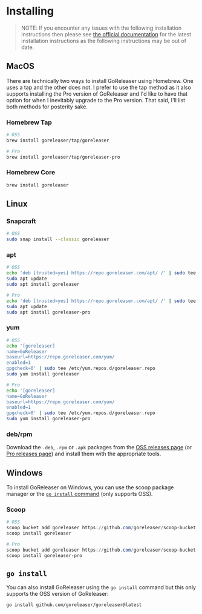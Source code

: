 # Installing

> NOTE: If you encounter any issues with the following installation instructions then please see [the official documentation][0] for the latest installation instructions as the following instructions may be out of date.

## MacOS

There are technically two ways to install GoReleaser using Homebrew. One uses a tap and the other does not. I prefer to use the tap method as it also supports installing the Pro version of GoReleaser and I'd like to have that option for when I inevitably upgrade to the Pro version. That said, I'll list both methods for posterity sake.

### Homebrew Tap

```bash
# OSS
brew install goreleaser/tap/goreleaser

# Pro
brew install goreleaser/tap/goreleaser-pro
```

### Homebrew Core

```bash
brew install goreleaser
```

## Linux

### Snapcraft

```bash
# OSS
sudo snap install --classic goreleaser
```

### apt

```bash
# OSS
echo 'deb [trusted=yes] https://repo.goreleaser.com/apt/ /' | sudo tee /etc/apt/sources.list.d/goreleaser.list
sudo apt update
sudo apt install goreleaser

# Pro
echo 'deb [trusted=yes] https://repo.goreleaser.com/apt/ /' | sudo tee /etc/apt/sources.list.d/goreleaser.list
sudo apt update
sudo apt install goreleaser-pro
```

### yum

```bash
# OSS
echo '[goreleaser]
name=GoReleaser
baseurl=https://repo.goreleaser.com/yum/
enabled=1
gpgcheck=0' | sudo tee /etc/yum.repos.d/goreleaser.repo
sudo yum install goreleaser

# Pro
echo '[goreleaser]
name=GoReleaser
baseurl=https://repo.goreleaser.com/yum/
enabled=1
gpgcheck=0' | sudo tee /etc/yum.repos.d/goreleaser.repo
sudo yum install goreleaser-pro
```

### deb/rpm

Download the `.deb`, `.rpm` or `.apk` packages from the [OSS releases page][1] (or [Pro releases page][2]) and install them with the appropriate tools.

## Windows

To install GoReleaser on Windows, you can use the scoop package manager or the [`go install` command](#go-install) (only supports OSS).

### Scoop

```powershell
# OSS
scoop bucket add goreleaser https://github.com/goreleaser/scoop-bucket.git
scoop install goreleaser

# Pro
scoop bucket add goreleaser https://github.com/goreleaser/scoop-bucket.git
scoop install goreleaser-pro
```

## `go install`

You can also install GoReleaser using the `go install` command but this only supports the OSS version of GoReleaser:

```bash
go install github.com/goreleaser/goreleaser@latest
```

[0]: https://goreleaser.com/install
[1]: https://github.com/goreleaser/goreleaser/releases
[2]: https://github.com/goreleaser/goreleaser-pro/releases
